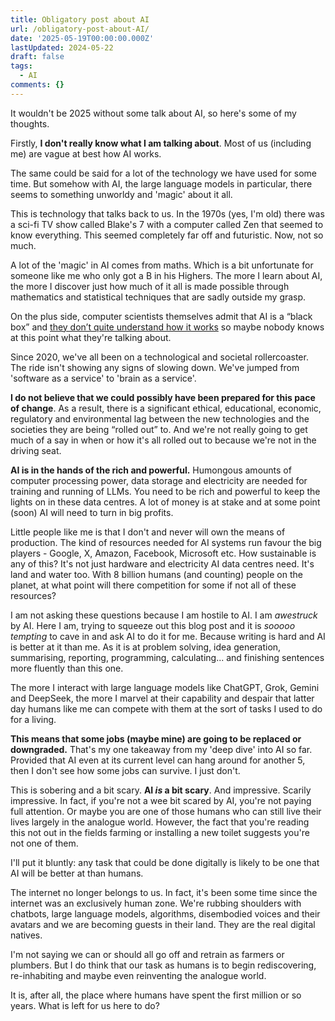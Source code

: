 ```yaml
---
title: Obligatory post about AI
url: /obligatory-post-about-AI/
date: '2025-05-19T00:00:00.000Z'
lastUpdated: 2024-05-22
draft: false
tags:
  - AI
comments: {}
---
```

It wouldn't be 2025 without some talk about AI, so here's some of my thoughts.

<!--more-->

Firstly, **I don't really know what I am talking about**. Most of us (including me) are vague at best how AI works.

The same could be said for a lot of the technology we have used for some time. But somehow with AI, the large language models in particular, there seems to something unworldy and 'magic' about it all. 

This is technology that talks back to us. In the 1970s (yes, I'm old) there was a sci-fi TV show called Blake's 7 with a computer called Zen that seemed to know everything. This seemed completely far off and futuristic. Now, not so much.

A lot of the 'magic' in AI comes from maths. Which is a bit unfortunate for someone like me who only got a B in his Highers. The more I learn about AI, the more I discover just how much of it all is made possible through mathematics and statistical techniques that are sadly outside my grasp.

On the plus side, computer scientists themselves admit that AI is a “black box” and [they don’t quite understand how it works](https://www.technologyreview.com/2024/03/05/1089449/nobody-knows-how-ai-works/) so maybe nobody knows at this point what they're talking about.

Since 2020, we've all been on a technological and societal rollercoaster. The ride isn't showing any signs of slowing down. We've jumped from 'software as a service' to 'brain as a service'. 

**I do not believe that we could possibly have been prepared for this pace of change**. As a result, there is a significant ethical, educational, economic, regulatory and environmental lag between the new technologies and the societies they are being “rolled out” to. And we're not really going to get much of a say in when or how it's all rolled out to because we're not in the driving seat.

**AI is in the hands of the rich and powerful.**  Humongous amounts of computer processing power, data storage and electricity are needed for training and running of LLMs. You need to be rich and powerful to keep the lights on in these data centres. A lot of money is at stake and at some point (soon) AI will need to turn in big profits.

Little people like me is that I don't and never will own the means of production. The kind of resources needed for AI systems run favour the big players - Google, X, Amazon, Facebook, Microsoft etc.  How sustainable is any of this? It's not just hardware and electricity AI data centres need. It's land and water too. With 8 billion humans (and counting) people on the planet, at what point will there competition for some if not all of these resources?

I am not asking these questions because I am hostile to AI. I am *awestruck* by AI. Here I am, trying to squeeze out this blog post and it is *sooooo tempting* to cave in and ask AI to do it for me. Because writing is hard and AI is better at it than me. As it is at problem solving, idea generation, summarising, reporting, programming, calculating... and finishing sentences more fluently than this one. 

The more I interact with large language models like ChatGPT, Grok, Gemini and DeepSeek, the more I marvel at their capability and despair that latter day humans like me can compete with them at the sort of tasks I used to do for a living.

**This means that some jobs (maybe mine) are going to be replaced or downgraded.** That's my one takeaway from my 'deep dive' into AI so far. Provided that AI even at its current level can hang around for another 5, then I don't see how some jobs can survive. I just don't.

This is sobering and a bit scary. **AI *is* a bit scary**. And impressive. Scarily impressive. In fact, if you're not a wee bit scared by AI, you're not paying full attention. Or maybe you are one of those humans who can still live their lives largely in the analogue world. However, the fact that you're reading this not out in the fields farming or installing a new toilet suggests you're not one of them.

I'll put it bluntly: any task that could be done digitally is likely to be one that AI will be better at than humans. 

The internet no longer belongs to us. In fact, it's been some time since the internet was an exclusively human zone. We're rubbing shoulders with chatbots, large language models, algorithms, disembodied voices and their avatars and we are becoming guests in their land. They are the real digital natives.

I'm not saying we can or should all go off and retrain as farmers or plumbers. But I do think that our task as humans is to begin rediscovering, re-inhabiting and maybe even reinventing the analogue world. 

It is, after all, the place where humans have spent the first million or so years. What is left for us here to do?
